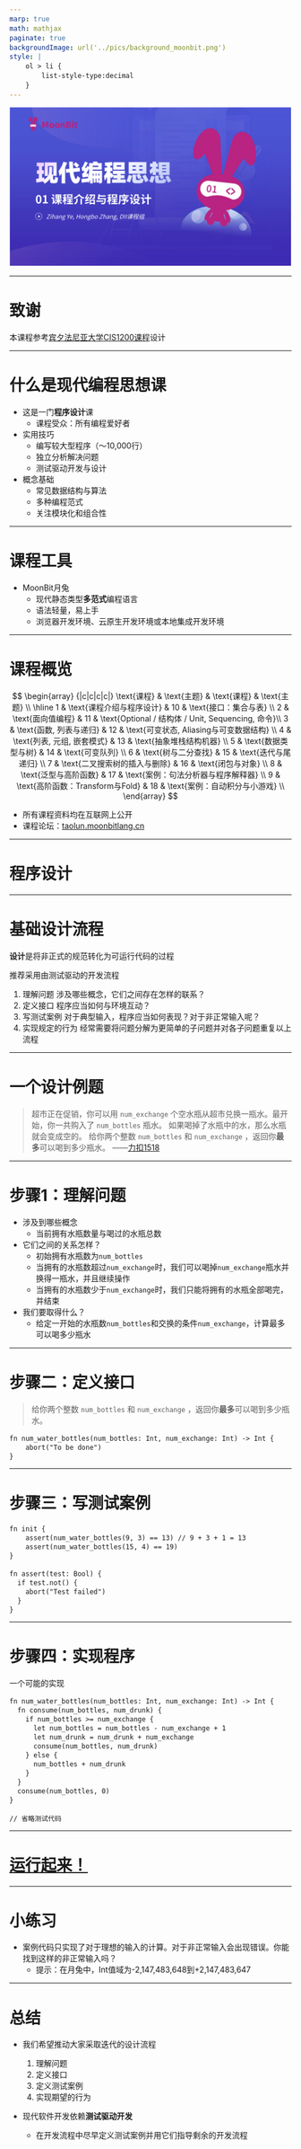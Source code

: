 ```yaml
---
marp: true
math: mathjax
paginate: true
backgroundImage: url('../pics/background_moonbit.png')
style: |
    ol > li {
        list-style-type:decimal
    }
---
```


![bg cover](../pics/course1_front.png)

---

# 致谢

本课程参考[宾夕法尼亚大学CIS1200课程](https://www.seas.upenn.edu/~cis120/current/)设计

---

# 什么是**现代编程思想课**

- 这是一门**程序设计**课 <!-- 可以引用宏波老师课程宣传的话 -->
    - 课程受众：所有编程爱好者
- 实用技巧
    - 编写较大型程序（～10,000行）
    - 独立分析解决问题
    - 测试驱动开发与设计
- 概念基础 <!-- test-driven development, interface specification, modular decomposition, and multiple programming idioms -->
    - 常见数据结构与算法
    - 多种编程范式
    - 关注模块化和组合性
    
---

# 课程工具
- MoonBit月兔
    - 现代静态类型**多范式**编程语言 <!-- Functional programming and so on -->
    - 语法轻量，易上手
    - 浏览器开发环境、云原生开发环境或本地集成开发环境

---
# 课程概览

$$
\begin{array} {|c|c|c|c|}
 \text{课程} & \text{主题} & \text{课程} & \text{主题} \\
 \hline
 1 & \text{课程介绍与程序设计} & 10 & \text{接口：集合与表} \\
 2 & \text{面向值编程} & 11 & \text{Optional / 结构体 / Unit, Sequencing, 命令}\\
 3 & \text{函数, 列表与递归} & 12 & \text{可变状态, Aliasing与可变数据结构} \\
 4 & \text{列表, 元组, 嵌套模式} & 13 & \text{抽象堆栈结构机器} \\
 5 & \text{数据类型与树} & 14 & \text{可变队列} \\
 6 & \text{树与二分查找} & 15 & \text{迭代与尾递归} \\
 7 & \text{二叉搜索树的插入与删除} & 16 & \text{闭包与对象} \\
 8 & \text{泛型与高阶函数} & 17 & \text{案例：句法分析器与程序解释器} \\
 9 & \text{高阶函数：Transform与Fold} & 18 & \text{案例：自动积分与小游戏} \\
\end{array}
$$

- 所有课程资料均在互联网上公开 <!-- video slides exercises -->
- 课程论坛：[taolun.moonbitlang.cn](https://taolun.moonbitlang.cn)


--- 
# 程序设计

---
# 基础设计流程
**设计**是将非正式的规范转化为可运行代码的过程

推荐采用由测试驱动的开发流程

1. 理解问题
    涉及哪些概念，它们之间存在怎样的联系？
2. 定义接口
    程序应当如何与环境互动？
3. 写测试案例
    对于典型输入，程序应当如何表现？对于非正常输入呢？
4. 实现规定的行为
    经常需要将问题分解为更简单的子问题并对各子问题重复以上流程
---
# 一个设计例题

> 超市正在促销，你可以用 `num_exchange` 个空水瓶从超市兑换一瓶水。最开始，你一共购入了 `num_bottles` 瓶水。
> 如果喝掉了水瓶中的水，那么水瓶就会变成空的。
> 给你两个整数 `num_bottles` 和 `num_exchange` ，返回你**最多**可以喝到多少瓶水。
> ——[力扣1518](https://leetcode.cn/problems/water-bottles/)

---

# 步骤1：理解问题

- 涉及到哪些概念
    - 当前拥有水瓶数量与喝过的水瓶总数
- 它们之间的关系怎样？
    - 初始拥有水瓶数为`num_bottles`
    - 当拥有的水瓶数超过`num_exchange`时，我们可以喝掉`num_exchange`瓶水并换得一瓶水，并且继续操作
    - 当拥有的水瓶数少于`num_exchange`时，我们只能将拥有的水瓶全部喝完，并结束
- 我们要取得什么？
    - 给定一开始的水瓶数`num_bottles`和交换的条件`num_exchange`，计算最多可以喝多少瓶水
---

# 步骤二：定义接口

> 给你两个整数 `num_bottles` 和 `num_exchange` ，返回你**最多**可以喝到多少瓶水。

```moonbit
fn num_water_bottles(num_bottles: Int, num_exchange: Int) -> Int {
    abort("To be done")
}
```

---

# 步骤三：写测试案例

```moonbit
fn init {
    assert(num_water_bottles(9, 3) == 13) // 9 + 3 + 1 = 13
    assert(num_water_bottles(15, 4) == 19)
}

fn assert(test: Bool) {
  if test.not() {
    abort("Test failed")
  }
}
```

---

# 步骤四：实现程序

一个可能的实现

```moonbit
fn num_water_bottles(num_bottles: Int, num_exchange: Int) -> Int {
  fn consume(num_bottles, num_drunk) {
    if num_bottles >= num_exchange {
      let num_bottles = num_bottles - num_exchange + 1
      let num_drunk = num_drunk + num_exchange
      consume(num_bottles, num_drunk)
    } else {
      num_bottles + num_drunk
    }
  }
  consume(num_bottles, 0)
}

// 省略测试代码
```

---

# [运行起来！](https://try.moonbitlang.cn/#bc2238e7)
<!-- Switch to moonbit IDE -->

---

# 小练习

- 案例代码只实现了对于理想的输入的计算。对于非正常输入会出现错误。你能找到这样的非正常输入吗？
    - 提示：在月兔中，Int值域为-2,147,483,648到+2,147,483,647

---

# 总结

- 我们希望推动大家采取迭代的设计流程
    1. 理解问题
    2. 定义接口
    3. 定义测试案例
    4. 实现期望的行为

- 现代软件开发依赖**测试驱动开发**
    - 在开发流程中尽早定义测试案例并用它们指导剩余的开发流程
